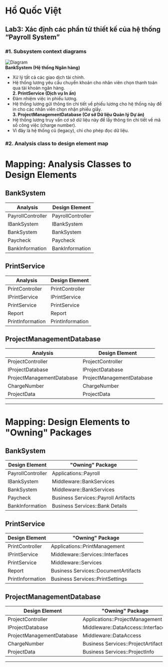 # Hồ Quốc Việt  
## Lab3: Xác định các phần tử thiết kế của hệ thống “Payroll System”
### #1. Subsystem context diagrams 
![Diagram](https://www.planttext.com/api/plantuml/png/X5JBRjim4BpxAmYVtC89a2iFHTga0N9m6yG5UbwJQvknIAgxP02Zw9Vrq4_gBvICdcman0S3qiw-PcRrz_UVQmv08TfgiL0LC8i7E9ElgksP0rhnSo7oxu0E2GAce3gYEl5AfoSfRjF_EocUlT4by15hJu5NQElAdn7ljHJRGCOT4hm9DWarUONCtun51QHvLPHhem-Hr14Olv966Y2_kfa_jrswSKtVhNbsOB5yKyFPeWiR34V_7_Ze8_5tJoTCWRlAGpkfyjOQPkFTuylken131NGkNyMTDQ5RQqJNkcdGWjSYBKO7_1Bj3cd4qS11KwcWe2W7raSNsdglg6db_AYjSOP3qiPJHnDetJ7N2oLxCeiXD5OOy1Mwa7L0npeFsA7ltTvFPAo5IG4fDb0NoHHTvvx1A_q-dy2TIc-cdHplaUwYI_O1fHewkYPlq9D0OOlqR5JldZg_kyasdvpwhOB-2LNOW8C3PeibaM2NX1jEATKU9B_50ARYrOmD6cXcCBVeVRwyMegB2x5ylnITnOHidSAJiC8_8snvxZdXylB3S51Is9TDve2Jzf99sO2q1pMRDv9HfijoBd4sssEiaHIHvwUP9L-A7n79fCnMfvwsLfRXeaPVWVB-9nGQwLxmErEqi4xElKQdyxVt7m000F__0m00)  
**BankSystem (Hệ thống Ngân hàng)**  
- Xử lý tất cả các giao dịch tài chính. 
- Hệ thống lương yêu cầu chuyển khoản cho nhân viên chọn thanh toán qua tài khoản ngân hàng.  
**2. PrintService (Dịch vụ In ấn)**
- Đảm nhiệm việc in phiếu lương.
- Hệ thống lương gửi thông tin chi tiết về phiếu lương cho hệ thống này để in cho các nhân viên chọn nhận phiếu giấy.  
**3. ProjectManagementDatabase (Cơ sở Dữ liệu Quản lý Dự án)**
- Hệ thống lương truy vấn cơ sở dữ liệu này để lấy thông tin chi tiết về mã số công việc (charge number).
- Vì đây là hệ thống cũ (legacy), chỉ cho phép đọc dữ liệu.
### #2. Analysis class to design element map
# Mapping: Analysis Classes to Design Elements

## BankSystem
| **Analysis**       | **Design Element** |
|---------------------|--------------------|
| PayrollController   | PayrollController  |
| IBankSystem         | IBankSystem        |
| BankSystem          | BankSystem         |
| Paycheck            | Paycheck           |
| BankInformation     | BankInformation    |

## PrintService
| **Analysis**       | **Design Element** |
|---------------------|--------------------|
| PrintController     | PrintController    |
| IPrintService       | IPrintService      |
| PrintService        | PrintService       |
| Report              | Report             |
| PrintInformation    | PrintInformation   |

## ProjectManagementDatabase
| **Analysis**              | **Design Element**            |
|----------------------------|-------------------------------|
| ProjectController          | ProjectController            |
| IProjectDatabase           | IProjectDatabase             |
| ProjectManagementDatabase  | ProjectManagementDatabase    |
| ChargeNumber               | ChargeNumber                 |
| ProjectData                | ProjectData                  |

---

# Mapping: Design Elements to "Owning" Packages

## BankSystem
| **Design Element**  | **"Owning" Package**              |
|----------------------|-----------------------------------|
| PayrollController    | Applications::Payroll            |
| IBankSystem          | Middleware::BankServices         |
| BankSystem           | Middleware::BankServices         |
| Paycheck             | Business Services::Payroll Artifacts |
| BankInformation      | Business Services::Bank Details  |

## PrintService
| **Design Element**  | **"Owning" Package**                  |
|----------------------|---------------------------------------|
| PrintController      | Applications::PrintManagement        |
| IPrintService        | Middleware::Services::Interfaces     |
| PrintService         | Middleware::Services                 |
| Report               | Business Services::DocumentArtifacts |
| PrintInformation     | Business Services::PrintSettings     |

## ProjectManagementDatabase
| **Design Element**          | **"Owning" Package**                |
|------------------------------|-------------------------------------|
| ProjectController            | Applications::ProjectManagement    |
| IProjectDatabase             | Middleware::DataAccess::Interfaces |
| ProjectManagementDatabase    | Middleware::DataAccess             |
| ChargeNumber                 | Business Services::ProjectArtifacts|
| ProjectData                  | Business Services::ProjectInfo     |

---
